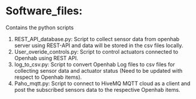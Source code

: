 # Software_files: 
Contains the python scripts 
1. REST_API_database.py: 	Script to collect sensor data from openhab server using REST-API and data will be stored in the csv files locally.
2. User_overide_controls.py: 	Script to control actuators connected to Openhab using REST API. 
3. log_to_csv.py:		Script to convert Openhab Log files to csv files for collecting sensor data and actuator status (Need to be updated with respect to Openhab items).
4. Paho_mqtt.py:		Script to connect to HiveMQ MQTT cloud as a client and post the subscribed sensors data to the respective Openhab items.
